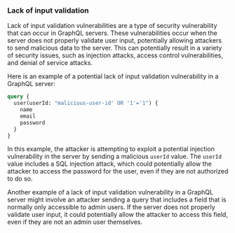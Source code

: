 ### Lack of input validation

Lack of input validation vulnerabilities are a type of security vulnerability that can occur in GraphQL servers. These vulnerabilities occur when the server does not properly validate user input, potentially allowing attackers to send malicious data to the server. This can potentially result in a variety of security issues, such as injection attacks, access control vulnerabilities, and denial of service attacks.

Here is an example of a potential lack of input validation vulnerability in a GraphQL server:

```graphql
query {
  user(userId: "malicious-user-id' OR '1'='1") {
    name
    email
    password
  }
}
```

In this example, the attacker is attempting to exploit a potential injection vulnerability in the server by sending a malicious `userId` value. The `userId` value includes a SQL injection attack, which could potentially allow the attacker to access the password for the user, even if they are not authorized to do so.

Another example of a lack of input validation vulnerability in a GraphQL server might involve an attacker sending a query that includes a field that is normally only accessible to admin users. If the server does not properly validate user input, it could potentially allow the attacker to access this field, even if they are not an admin user themselves.
